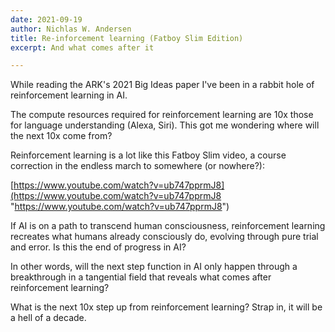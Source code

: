 ```yaml
---
date: 2021-09-19
author: Nichlas W. Andersen
title: Re-inforcement learning (Fatboy Slim Edition)
excerpt: And what comes after it

---
```

While reading the ARK's 2021 Big Ideas paper I've been in a rabbit hole of reinforcement learning in AI.

The compute resources required for reinforcement learning are 10x those for language understanding (Alexa, Siri). This got me wondering where will the next 10x come from?

Reinforcement learning is a lot like this Fatboy Slim video, a course correction in the endless march to somewhere (or nowhere?):

[https://www.youtube.com/watch?v=ub747pprmJ8](https://www.youtube.com/watch?v=ub747pprmJ8 "https://www.youtube.com/watch?v=ub747pprmJ8")

If AI is on a path to transcend human consciousness, reinforcement learning recreates what humans already consciously do, evolving through pure trial and error. Is this the end of progress in AI?

In other words, will the next step function in AI only happen through a breakthrough in a tangential field that reveals what comes after reinforcement learning?

What is the next 10x step up from reinforcement learning? Strap in, it will be a hell of a decade.